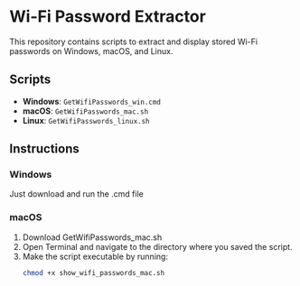 # Wi-Fi Password Extractor

This repository contains scripts to extract and display stored Wi-Fi passwords on Windows, macOS, and Linux.

## Scripts

- **Windows**: `GetWifiPasswords_win.cmd`
- **macOS**: `GetWifiPasswords_mac.sh`
- **Linux**: `GetWifiPasswords_linux.sh`

## Instructions

### Windows

Just download and run the .cmd file

### macOS
1. Download GetWifiPasswords_mac.sh
3. Open Terminal and navigate to the directory where you saved the script.
4. Make the script executable by running:
   ```bash
   chmod +x show_wifi_passwords_mac.sh

